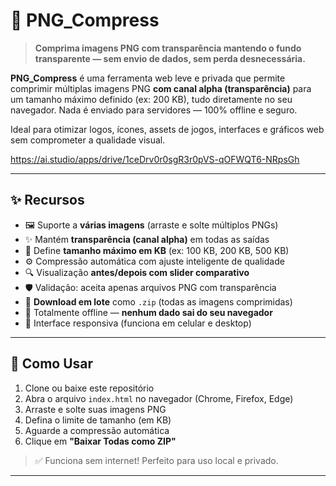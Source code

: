 # 🔽 PNG_Compress

> **Comprima imagens PNG com transparência mantendo o fundo transparente — sem envio de dados, sem perda desnecessária.**

**PNG_Compress** é uma ferramenta web leve e privada que permite comprimir múltiplas imagens PNG **com canal alpha (transparência)** para um tamanho máximo definido (ex: 200 KB), tudo diretamente no seu navegador. Nada é enviado para servidores — 100% offline e seguro.

Ideal para otimizar logos, ícones, assets de jogos, interfaces e gráficos web sem comprometer a qualidade visual.

https://ai.studio/apps/drive/1ceDrv0r0sgR3r0pVS-qOFWQT6-NRpsGh

---

## ✨ Recursos

- 🖼️ Suporte a **várias imagens** (arraste e solte múltiplos PNGs)
- ✨ Mantém **transparência (canal alpha)** em todas as saídas
- 📏 Define **tamanho máximo em KB** (ex: 100 KB, 200 KB, 500 KB)
- ⚙️ Compressão automática com ajuste inteligente de qualidade
- 🔍 Visualização **antes/depois com slider comparativo**
- 🛡️ Validação: aceita apenas arquivos PNG com transparência
- 💾 **Download em lote** como `.zip` (todas as imagens comprimidas)
- 🔐 Totalmente offline — **nenhum dado sai do seu navegador**
- 📱 Interface responsiva (funciona em celular e desktop)

---

## 🚀 Como Usar

1. Clone ou baixe este repositório
2. Abra o arquivo `index.html` no navegador (Chrome, Firefox, Edge)
3. Arraste e solte suas imagens PNG
4. Defina o limite de tamanho (em KB)
5. Aguarde a compressão automática
6. Clique em **"Baixar Todas como ZIP"**

> ✅ Funciona sem internet! Perfeito para uso local e privado.

---
